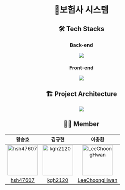 # <p align="center"> 🏥보험사 시스템 <p>


## <p align="center"> 🛠 Tech Stacks </p>

### <p align="center"> Back-end </p>

<p align="center"><img src="https://user-images.githubusercontent.com/76154390/207018903-32320a1e-abd0-4564-9d09-b042ef39c665.png"/><p>
  
### <p align="center"> Front-end </p>
<p align="center"><img src="https://user-images.githubusercontent.com/76154390/207020811-d77d8d23-1d2f-4547-b2ff-cca8ed960efb.png"/><p>

## <p align="center"> 🏗 Project Architecture </p>

<p align="center"><img src="https://user-images.githubusercontent.com/76154390/207024373-2ed95734-9abd-4b90-aa22-ae4b8f88feb7.png"/><p>

  
## <p align="center"> 👨‍💻 Member</p>



|황승호|김규현|이충환|
|:-:|:--:|:-:|
|<img src="https://avatars.githubusercontent.com/u/42243302?v=4" alt="hsh47607" width="100" height="100">|<img src="https://avatars.githubusercontent.com/u/76154390?v=4" alt="kgh2120" width="100" height="100">|<img src="https://avatars.githubusercontent.com/u/102038187?v=4" alt="LeeChoongHwan" width="100" height="100">|
|[hsh47607](https://github.com/hsh47607)|[kgh2120](https://github.com/kgh2120)|[LeeChoongHwan](https://github.com/LeeChoongHwan)|
